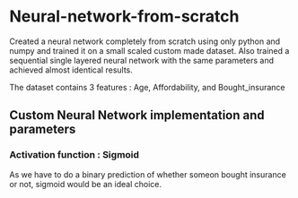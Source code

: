 # Neural-network-from-scratch

Created a neural network completely from scratch using only python and numpy and trained it on a small scaled custom made dataset. Also trained a sequential single layered neural network with the same parameters and achieved almost identical results.

The dataset contains 3 features : Age, Affordability, and Bought_insurance

## Custom Neural Network implementation and parameters
### Activation function : Sigmoid
As we have to do a binary prediction of whether someon bought insurance or not, sigmoid would be an ideal choice.
